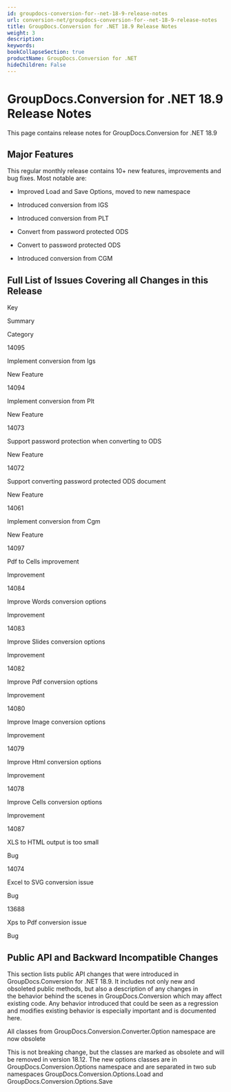 ```yaml
---
id: groupdocs-conversion-for--net-18-9-release-notes
url: conversion-net/groupdocs-conversion-for--net-18-9-release-notes
title: GroupDocs.Conversion for .NET 18.9 Release Notes
weight: 3
description: 
keywords: 
bookCollapseSection: true
productName: GroupDocs.Conversion for .NET
hideChildren: False
---
```


# GroupDocs.Conversion for .NET 18.9 Release Notes


This page contains release notes for GroupDocs.Conversion for .NET 18.9

## Major Features

This regular monthly release contains 10+ new features, improvements and bug fixes. Most notable are: 

*   Improved Load and Save Options, moved to new namespace
    
*   Introduced conversion from IGS
    
*   Introduced conversion from PLT
*   Convert from password protected ODS
*   Convert to password protected ODS
*   Introduced conversion from CGM

## Full List of Issues Covering all Changes in this Release

Key

Summary

Category

14095

Implement conversion from Igs

New Feature

14094

Implement conversion from Plt

New Feature

14073

Support password protection when converting to ODS

New Feature

14072

Support converting password protected ODS document

New Feature

14061

Implement conversion from Cgm

New Feature

14097

Pdf to Cells improvement

Improvement

14084

Improve Words conversion options

Improvement

14083

Improve Slides conversion options

Improvement

14082

Improve Pdf conversion options

Improvement

14080

Improve Image conversion options

Improvement

14079

Improve Html conversion options

Improvement

14078

Improve Cells conversion options

Improvement

14087

XLS to HTML output is too small

Bug

14074

Excel to SVG conversion issue

Bug

13688

Xps to Pdf conversion issue

Bug

## Public API and Backward Incompatible Changes

This section lists public API changes that were introduced in GroupDocs.Conversion for .NET 18.9. It includes not only new and obsoleted public methods, but also a description of any changes in the behavior behind the scenes in GroupDocs.Conversion which may affect existing code. Any behavior introduced that could be seen as a regression and modifies existing behavior is especially important and is documented here.

All classes from GroupDocs.Conversion.Converter.Option namespace are now obsolete

This is not breaking change, but the classes are marked as obsolete and will be removed in version 18.12. The new options classes are in GroupDocs.Conversion.Options namespace and are separated in two sub namespaces GroupDocs.Conversion.Options.Load and GroupDocs.Conversion.Options.Save


